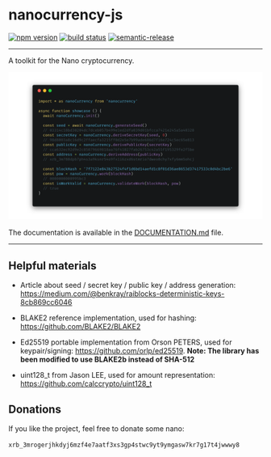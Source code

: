# nanocurrency-js

[![npm version](https://img.shields.io/npm/v/nanocurrency.svg)](https://www.npmjs.com/package/nanocurrency)
[![build status](https://travis-ci.org/marvinroger/nanocurrency-js.svg?branch=master)](https://travis-ci.org/marvinroger/nanocurrency-js)
[![semantic-release](https://img.shields.io/badge/%20%20%F0%9F%93%A6%F0%9F%9A%80-semantic--release-e10079.svg)](https://github.com/semantic-release/semantic-release)

---

A toolkit for the Nano cryptocurrency.

![Code showcase](showcase.png)

The documentation is available in the [DOCUMENTATION.md](DOCUMENTATION.md) file.

---

## Helpful materials

* Article about seed / secret key / public key / address generation: https://medium.com/@benkray/raiblocks-deterministic-keys-8cb869cc6046

* BLAKE2 reference implementation, used for hashing: https://github.com/BLAKE2/BLAKE2

* Ed25519 portable implementation from Orson PETERS, used for keypair/signing: https://github.com/orlp/ed25519. **Note: The library has been modified to use BLAKE2b instead of SHA-512**

* uint128_t from Jason LEE, used for amount representation: https://github.com/calccrypto/uint128_t

## Donations

If you like the project, feel free to donate some nano:

`xrb_3mrogerjhkdyj6mzf4e7aatf3xs3gp4stwc9yt9ymgasw7kr7g17t4jwwwy8`
